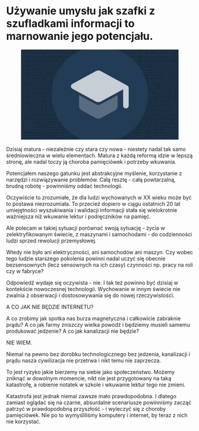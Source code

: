 # Używanie umysłu jak szafki z szufladkami informacji to marnowanie jego potencjału.

<figure><img src="../../.gitbook/assets/image.png" alt=""><figcaption></figcaption></figure>

Dzisiaj matura - niezależnie czy stara czy nowa - niestety nadal tak samo średniowieczna w wielu elementach. Matura z każdą reformą idzie w lepszą stronę, ale nadal toczy ją choroba pamięciówek i potrzeby wkuwania.

Potencjałem naszego gatunku jest abstrakcyjne myślenie, korzystanie z narzędzi i rozwiązywanie problemów. Całą resztę - całą powtarzalną, brudną robotę - powinniśmy oddać technologii.

Oczywiście to zrozumiałe, że dla ludzi wychowanych w XX wieku może być to postawa niezrozumiała. To przecież dopiero w ciągu ostatnich 20 lat umiejętności wyszukiwania i walidacji informacji stała się wielokrotnie ważniejsza niż wkuwanie lektur i podręczników na pamięć.

Ale polecam w takiej sytuacji porównać swoją sytuację - życia w zelektryfikowanym świecie, z maszynami i samochodami - do codzienności ludzi sprzed rewolucji przemysłowej.

Wtedy nie było ani elektryczności, ani samochodów ani maszyn. Czy wobec tego ludzie starszego pokolenia powinni nadal uczyć się obecnie bezsensownych (lecz sensownych na ich czasy) czynności np. pracy na roli czy w fabryce?

Odpowiedź wydaje się oczywista - nie. I tak też powinno być dzisiaj w kontekście nowoczesnej technologii. Wychowanie w innym świecie nie zwalnia z obserwacji i dostosowywania się do nowej rzeczywistości.

A CO JAK NIE BĘDZIE INTERNETU?

A co zrobimy jak spotka nas burza magnetyczna i całkowicie zabraknie prądu? A co jak farmy zniszczy wielka powódź i będziemy musieli samemu produkować jedzenie? A co jak kanalizacji nie będzie?

NIE WIEM.

Niemal na pewno bez dorobku technologicznego bez jedzenia, kanalizacji i prądu nasza cywilizacja nie przetrwa i nikt temu nie zaprzecza.

To jest ryzyko jakie bierzemy na siebie jako społeczeństwo. Możemy zniknąć w dowolnym momencie, nikt nie jest przygotowany na taką katastrofę, a robienie notatek w szkole i wkuwanie lektur tego nie zmieni.

Katastrofa jest jednak niemal zawsze mało prawdopodobna. I dlatego zamiast oglądać się na czarne, absurdalne scenariusze powinniśmy zacząć patrzyć w prawdopodobną przyszłość - i wyleczyć się z choroby pamięciówek. Nie po to wymyśliliśmy komputery i internet, by teraz z nich nie korzystać.

